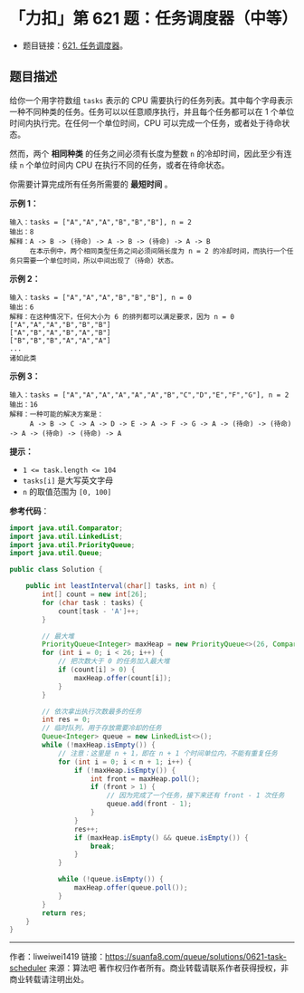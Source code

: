 # 「力扣」第 621 题：任务调度器（中等）

- 题目链接：[621. 任务调度器](https://leetcode-cn.com/problems/task-scheduler/)。

## 题目描述

给你一个用字符数组 `tasks` 表示的 CPU 需要执行的任务列表。其中每个字母表示一种不同种类的任务。任务可以以任意顺序执行，并且每个任务都可以在 1 个单位时间内执行完。在任何一个单位时间，CPU 可以完成一个任务，或者处于待命状态。

然而，两个 **相同种类** 的任务之间必须有长度为整数 `n` 的冷却时间，因此至少有连续 `n` 个单位时间内 CPU 在执行不同的任务，或者在待命状态。

你需要计算完成所有任务所需要的 **最短时间** 。

**示例 1：**

```
输入：tasks = ["A","A","A","B","B","B"], n = 2
输出：8
解释：A -> B -> (待命) -> A -> B -> (待命) -> A -> B
     在本示例中，两个相同类型任务之间必须间隔长度为 n = 2 的冷却时间，而执行一个任务只需要一个单位时间，所以中间出现了（待命）状态。
```

**示例 2：**

```
输入：tasks = ["A","A","A","B","B","B"], n = 0
输出：6
解释：在这种情况下，任何大小为 6 的排列都可以满足要求，因为 n = 0
["A","A","A","B","B","B"]
["A","B","A","B","A","B"]
["B","B","B","A","A","A"]
...
诸如此类
```

**示例 3：**

```
输入：tasks = ["A","A","A","A","A","A","B","C","D","E","F","G"], n = 2
输出：16
解释：一种可能的解决方案是：
     A -> B -> C -> A -> D -> E -> A -> F -> G -> A -> (待命) -> (待命) -> A -> (待命) -> (待命) -> A
```

**提示：**

- `1 <= task.length <= 104`
- `tasks[i]` 是大写英文字母
- `n` 的取值范围为 `[0, 100]`

**参考代码**：

```java
import java.util.Comparator;
import java.util.LinkedList;
import java.util.PriorityQueue;
import java.util.Queue;

public class Solution {

    public int leastInterval(char[] tasks, int n) {
        int[] count = new int[26];
        for (char task : tasks) {
            count[task - 'A']++;
        }

        // 最大堆
        PriorityQueue<Integer> maxHeap = new PriorityQueue<>(26, Comparator.reverseOrder());
        for (int i = 0; i < 26; i++) {
            // 把次数大于 0 的任务加入最大堆
            if (count[i] > 0) {
                maxHeap.offer(count[i]);
            }
        }

        // 依次拿出执行次数最多的任务
        int res = 0;
        // 临时队列，用于存放需要冷却的任务
        Queue<Integer> queue = new LinkedList<>();
        while (!maxHeap.isEmpty()) {
            // 注意：这里是 n + 1，即在 n + 1 个时间单位内，不能有重复任务
            for (int i = 0; i < n + 1; i++) {
                if (!maxHeap.isEmpty()) {
                    int front = maxHeap.poll();
                    if (front > 1) {
                        // 因为完成了一个任务，接下来还有 front - 1 次任务
                        queue.add(front - 1);
                    }
                }
                res++;
                if (maxHeap.isEmpty() && queue.isEmpty()) {
                    break;
                }
            }

            while (!queue.isEmpty()) {
                maxHeap.offer(queue.poll());
            }
        }
        return res;
    }
}
```



---

作者：liweiwei1419
链接：https://suanfa8.com/queue/solutions/0621-task-scheduler
来源：算法吧
著作权归作者所有。商业转载请联系作者获得授权，非商业转载请注明出处。